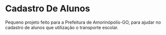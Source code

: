 # Cadastro De Alunos

Pequeno projeto feito para a Prefeitura de Amorinópolis-GO, para ajudar no
cadastro de alunos que utilização o transporte escolar.
